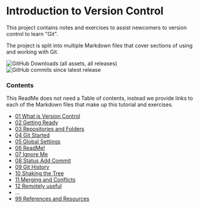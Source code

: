 # Introduction to Version Control

This project contains notes and exercises to assist newcomers to version control to learn "Git".

The project is split into multiple Markdown files that cover sections of using and working with Git.

![GitHub Downloads (all assets, all releases)](https://img.shields.io/github/downloads/AdyGCode/Intro-to-Version-Control/total)  ![GitHub commits since latest release](https://img.shields.io/github/commits-since/AdyGCode/Intro-to-Version-Control/latest)


### Contents

This ReadMe does not need a Table of contents, instead we provide links to each of the Markdown files that make up this tutorial and exercises.

- [01 What is Version Control](01-what-is-version-control.md)
- [02 Getting Ready](02-getting-ready.md)
- [03 Repositories and Folders](03-repositories-and-folders.md)
- [04 Git Started](04-git-started.md)
- [05 Global Settings](05-global-settings.md)
- [06 ReadMe!](06-read-me.md)
- [07 Ignore Me](07-ignore-me.md)
- [08 Status Add Commit](08-status-add-commit.md)
- [09 Git History](09-git-history.md)
- [10 Shaking the Tree](10-shaking-the-tree.md)
- [11 Merging and Conflicts](11-merging-and-conflicts.md)
- [12 Remotely useful](12-remotely-useful.md)
- ...
- [99 References and Resources](99-references-and-resources.md)
